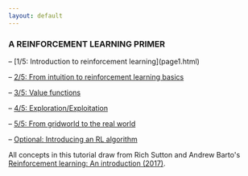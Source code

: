 ```yaml
---
layout: default
---
```


<h3> A REINFORCEMENT LEARNING PRIMER </h3>
– [1/5: Introduction to reinforcement learning](page1.html)

– [2/5: From intuition to reinforcement learning basics](new_page2.html)

– [3/5: Value functions](new_page3.html)

– [4/5: Exploration/Exploitation](new_page4.html)

– [5/5: From gridworld to the real world ](new_page5.html)

– [Optional: Introducing an RL algorithm](page7.html)


All concepts in this tutorial draw from Rich Sutton and Andrew Barto's [Reinforcement learning: An introduction (2017)](http://incompleteideas.net/book/bookdraft2017nov5.pdf). 
